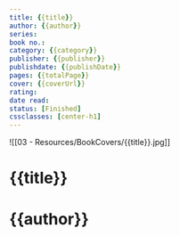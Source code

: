 ```yaml
---
title: {{title}} 
author: {{author}} 
series: 
book no.: 
category: {{category}} 
publisher: {{publisher}} 
publishdate: {{publishDate}} 
pages: {{totalPage}} 
cover: {{coverUrl}} 
rating: 
date read: 
status: [Finished]
cssclasses: [center-h1]
---
```

![[03 - Resources/BookCovers/{{title}}.jpg]]
# {{title}}
# {{author}}